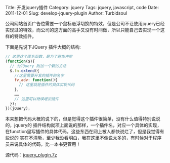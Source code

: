 Title: 开发jquery插件
Category: jquery
Tags: jquery, javascript, code
Date: 2011-12-01
Slug: develop-jquery-plugin
Author: Turbidsoul


公司网站首页广告位需要一个鼠标悬浮切换的特效，但是公司不让使用jquery已经实现过的特效，而公司的这方面的高手又没有时间做，所以只能自己去实现一个这样的特效插件。

下面是先说下JQuery 插件大概的结构:

```javascript
// 这里这个匿名函数，是为了避免冲突
(function($){
  // 为JQuery 附加一个新的方法
  $.fn.extend({
    //这里需要开发的插件的名字
    fv_adv: function(){
      // 这里就是插件的具体实现代码
    },
    ……
    // 这里可以继续增加插件
  });
})(jQuery);
```

本来想把代码大概的说下的，但是觉得这个插件很简单，没有什么值得特别说说的，jquery的 插件结构就项上面说的那样，一个插件名，对应一个具体的实现，在function里写插件的具体代码，这些东西在网上被人都快说烂了，但是我觉得有些说的 实在不清晰，至少我没看明白，我在这里不像说太多的，有时候对于程序员来说具体的代码，比一本书更管用！

源代码：[jquery_plugin.7z](http://www.rayfile.com/zh-cn/files/b82a5e82-1a71-11e1-88b6-0015c55db73d/)
